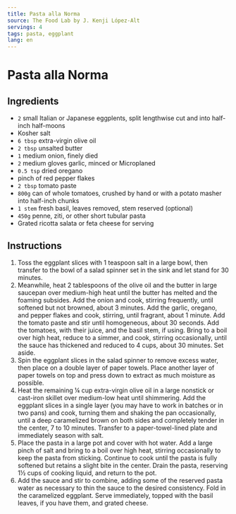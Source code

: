 ```yaml
---
title: Pasta alla Norma
source: The Food Lab by J. Kenji López-Alt
servings: 4
tags: pasta, eggplant
lang: en
---
```


# Pasta alla Norma

## Ingredients

- `2` small Italian or Japanese eggplents, split lengthwise cut and into half-inch half-moons
- Kosher salt
- `6 tbsp` extra-virgin olive oil
- `2 tbsp` unsalted butter
- `1` medium onion, finely died
- `2` medium gloves garlic, minced or Microplaned
- `0.5 tsp` dried oregano
- pinch of red pepper flakes
- `2 tbsp` tomato paste
- `800g` can of whole tomatoes, crushed by hand or with a potato masher into half-inch chunks
- `1 stem` fresh basil, leaves removed, stem reserved (optional)
- `450g` penne, ziti, or other short tubular pasta
- Grated ricotta salata or feta cheese for serving

## Instructions

1. Toss the eggplant slices with 1 teaspoon salt in a large bowl, then transfer to the bowl of a salad spinner set in the sink and let stand for 30 minutes.
1. Meanwhile, heat 2 tablespoons of the olive oil and the butter in large saucepan over medium-high heat until the butter has melted and the foaming subsides. Add the onion and cook, stirring frequently, until softened but not browned, about 3 minutes. Add the garlic, oregano, and pepper flakes and cook, stirring, until fragrant, about 1 minute. Add the tomato paste and stir until homogeneous, about 30 seconds. Add the tomatoes, with their juice, and the basil stem, if using. Bring to a boil over high heat, reduce to a simmer, and cook, stirring occasionally, until the sauce has thickened and reduced to 4 cups, about 30 minutes.
   Set aside.
1. Spin the eggplant slices in the salad spinner to remove excess water, then place on a double layer of paper towels. Place another layer of paper towels on top and press down to extract as much moisture as possible.
1. Heat the remaining ¼ cup extra-virgin olive oil in a large nonstick or cast-iron skillet over medium-low heat until shimmering. Add the eggplant slices in a single layer (you may have to work in batches or in two pans) and cook, turning them and shaking the pan occasionally, until a deep caramelized brown on both sides and completely tender in the center, 7 to 10 minutes. Transfer to a paper-towel-lined plate and immediately season with salt.
1. Place the pasta in a large pot and cover with hot water. Add a large pinch of salt and bring to a boil over high heat, stirring occasionally to keep the pasta from sticking. Continue to cook until the pasta is fully softened but retains a slight bite in the center. Drain the pasta, reserving 1½ cups of cooking liquid, and return to the pot.
1. Add the sauce and stir to combine, adding some of the reserved pasta water as necessary to thin the sauce to the desired consistency. Fold in the caramelized eggplant. Serve immediately, topped with the basil leaves, if you have them, and grated cheese.
